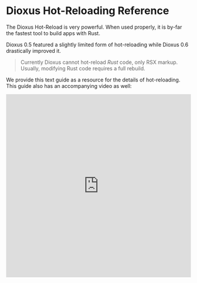 # Dioxus Hot-Reloading Reference

The Dioxus Hot-Reload is very powerful. When used properly, it is by-far the fastest tool to build apps with Rust.

Dioxus 0.5 featured a slightly limited form of hot-reloading while Dioxus 0.6 drastically improved it.

> Currently Dioxus cannot hot-reload *Rust* code, only RSX markup. Usually, modifying Rust code requires a full rebuild.

We provide this text guide as a resource for the details of hot-reloading. This guide also has an accompanying video as well:


<iframe style="width: 100%" height="500px" class="centered-overflow" src="https://www.youtube.com/embed/Q4Xzz8OJEoc" title="Dioxus 0.6" frameborder="0" allow="accelerometer; autoplay; clipboard-write; encrypted-media; gyroscope; picture-in-picture; web-share" referrerpolicy="strict-origin-when-cross-origin" allowfullscreen></iframe>

